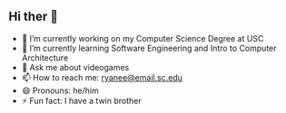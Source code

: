 ## Hi ther 👋

- 🔭 I’m currently working on my Computer Science Degree at USC
- 🌱 I’m currently learning Software Engineering and Intro to Computer Architecture
- 💬 Ask me about videogames
- 📫 How to reach me: ryanee@email.sc.edu
- 😄 Pronouns: he/him
- ⚡ Fun fact: I have a twin brother
